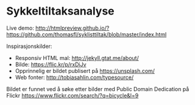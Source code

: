 Sykkeltiltaksanalyse
=====================

Live demo: http://htmlpreview.github.io/?https://github.com/thomasfl/syklisttiltak/blob/master/index.html

Inspirasjonskilder:

 * Responsiv HTML mal: http://jekyll.gtat.me/about/
 * Bilde: https://flic.kr/p/rxDiJv
 * Opprinnelig er bildet publisert på https://unsplash.com/
 * Web fonter: http://tobiasahlin.com/typesource/

Bildet er funnet ved å søke etter bilder med Public Domain Dedication på Flickr
https://www.flickr.com/search/?q=bicycle&l=9
